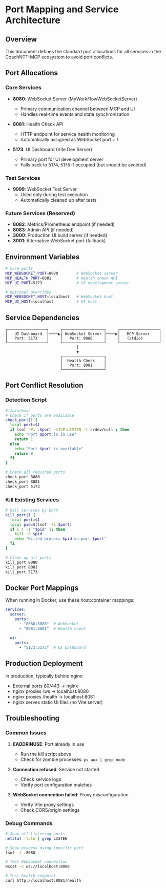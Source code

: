 # Port Mapping and Service Architecture

## Overview
This document defines the standard port allocations for all services in the CoachNTT-MCP ecosystem to avoid port conflicts.

## Port Allocations

### Core Services
- **8080**: WebSocket Server (MyWorkFlowWebSocketServer)
  - Primary communication channel between MCP and UI
  - Handles real-time events and state synchronization
  
- **8081**: Health Check API
  - HTTP endpoint for service health monitoring
  - Automatically assigned as WebSocket port + 1
  
- **5173**: UI Dashboard (Vite Dev Server)
  - Primary port for UI development server
  - Falls back to 5174, 5175 if occupied (but should be avoided)

### Test Services
- **9999**: WebSocket Test Server
  - Used only during test execution
  - Automatically cleaned up after tests

### Future Services (Reserved)
- **8082**: Metrics/Prometheus endpoint (if needed)
- **8083**: Admin API (if needed)
- **3000**: Production UI build server (if needed)
- **3001**: Alternative WebSocket port (fallback)

## Environment Variables
```bash
# Core ports
MCP_WEBSOCKET_PORT=8080        # WebSocket server
MCP_HEALTH_PORT=8081           # Health check API
MCP_UI_PORT=5173               # UI development server

# Optional overrides
MCP_WEBSOCKET_HOST=localhost   # WebSocket host
MCP_UI_HOST=localhost          # UI host
```

## Service Dependencies
```
┌─────────────────┐     ┌──────────────────┐     ┌─────────────────┐
│   UI Dashboard  │────▶│ WebSocket Server │────▶│   MCP Server    │
│   Port: 5173    │     │   Port: 8080     │     │   (stdio)       │
└─────────────────┘     └──────────────────┘     └─────────────────┘
                               │
                               ▼
                        ┌──────────────────┐
                        │  Health Check    │
                        │   Port: 8081     │
                        └──────────────────┘
```

## Port Conflict Resolution

### Detection Script
```bash
#!/bin/bash
# Check if ports are available
check_port() {
  local port=$1
  if lsof -Pi :$port -sTCP:LISTEN -t >/dev/null ; then
    echo "Port $port is in use"
    return 1
  else
    echo "Port $port is available"
    return 0
  fi
}

# Check all required ports
check_port 8080
check_port 8081
check_port 5173
```

### Kill Existing Services
```bash
# Kill services by port
kill_port() {
  local port=$1
  local pid=$(lsof -ti:$port)
  if [ ! -z "$pid" ]; then
    kill -9 $pid
    echo "Killed process $pid on port $port"
  fi
}

# Clean up all ports
kill_port 8080
kill_port 8081
kill_port 5173
```

## Docker Port Mappings
When running in Docker, use these host:container mappings:
```yaml
services:
  server:
    ports:
      - "8080:8080"  # WebSocket
      - "8081:8081"  # Health check
  
  ui:
    ports:
      - "5173:5173"  # UI Dashboard
```

## Production Deployment
In production, typically behind nginx:
- External ports 80/443 → nginx
- nginx proxies /ws → localhost:8080
- nginx proxies /health → localhost:8081
- nginx serves static UI files (no Vite server)

## Troubleshooting

### Common Issues
1. **EADDRINUSE**: Port already in use
   - Run the kill script above
   - Check for zombie processes: `ps aux | grep node`
   
2. **Connection refused**: Service not started
   - Check service logs
   - Verify port configuration matches
   
3. **WebSocket connection failed**: Proxy misconfiguration
   - Verify Vite proxy settings
   - Check CORS/origin settings

### Debug Commands
```bash
# Show all listening ports
netstat -tuln | grep LISTEN

# Show process using specific port
lsof -i :8080

# Test WebSocket connection
wscat -c ws://localhost:8080

# Test health endpoint
curl http://localhost:8081/health
```
